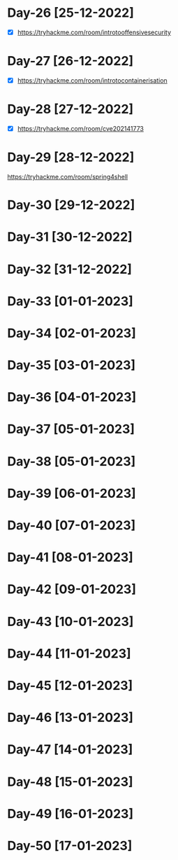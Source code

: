 # Day-26 [25-12-2022]

- [x] https://tryhackme.com/room/introtooffensivesecurity

# Day-27 [26-12-2022]

- [x] https://tryhackme.com/room/introtocontainerisation

# Day-28 [27-12-2022]

- [x] https://tryhackme.com/room/cve202141773

# Day-29 [28-12-2022]

https://tryhackme.com/room/spring4shell

# Day-30 [29-12-2022]



# Day-31 [30-12-2022]
# Day-32 [31-12-2022]
# Day-33 [01-01-2023]
# Day-34 [02-01-2023]
# Day-35 [03-01-2023]
# Day-36 [04-01-2023]
# Day-37 [05-01-2023]
# Day-38 [05-01-2023]
# Day-39 [06-01-2023]
# Day-40 [07-01-2023]
# Day-41 [08-01-2023]
# Day-42 [09-01-2023]
# Day-43 [10-01-2023]
# Day-44 [11-01-2023]
# Day-45 [12-01-2023]
# Day-46 [13-01-2023]
# Day-47 [14-01-2023]
# Day-48 [15-01-2023]
# Day-49 [16-01-2023]
# Day-50 [17-01-2023]
